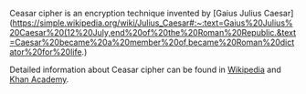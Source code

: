Ceasar cipher is an encryption technique invented by [Gaius Julius Caesar](https://simple.wikipedia.org/wiki/Julius_Caesar#:~:text=Gaius%20Julius%20Caesar%20(12%20July,end%20of%20the%20Roman%20Republic.&text=Caesar%20became%20a%20member%20of,became%20Roman%20dictator%20for%20life.)

Detailed information about Ceasar cipher can be found in [Wikipedia](https://en.wikipedia.org/wiki/Caesar_cipher) and [Khan Academy](https://www.khanacademy.org/computing/computer-science/cryptography/crypt/v/caesar-cipher#:~:text=The%20Caesar%20Cipher%2C%20used%20by,exploits%20patterns%20in%20letter%20frequencies.).